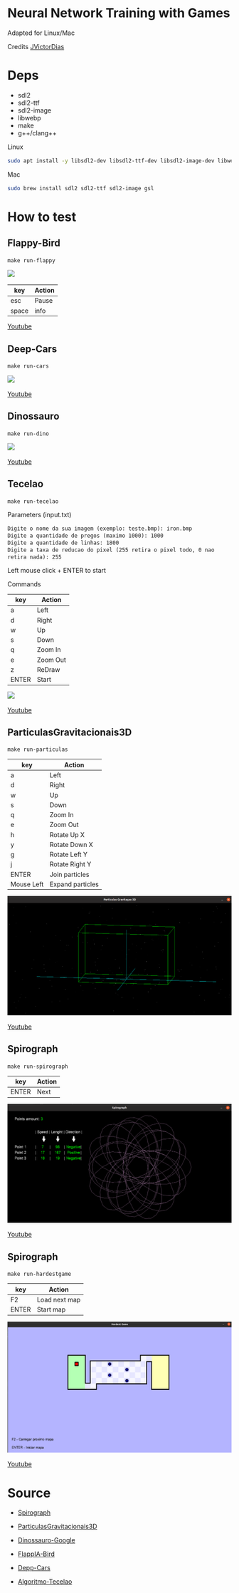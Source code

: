 # Neural Network Training with Games

Adapted for Linux/Mac

Credits [JVictorDias](https://github.com/JVictorDias)

# Deps

* sdl2
* sdl2-ttf
* sdl2-image
* libwebp
* make
* g++/clang++

Linux
```sh
sudo apt install -y libsdl2-dev libsdl2-ttf-dev libsdl2-image-dev libwebp-dev libgsl-dev
```

Mac
```sh
sudo brew install sdl2 sdl2-ttf sdl2-image gsl
```

# How to test


## Flappy-Bird

```
make run-flappy
```
![](doc/flappy.png)

|key|Action|
|---|------|
|esc | Pause |
|space | info |


[Youtube](https://www.youtube.com/watch?v=vavXvu_SMeM)

## Deep-Cars

```
make run-cars
```

![](doc/cars.png)

[Youtube](https://www.youtube.com/watch?v=gnfkfUQvKDw)


## Dinossauro

```
make run-dino
```

![](doc/dino.png)


[Youtube](https://www.youtube.com/watch?v=NZlIYr1slAk)


## Tecelao

```
make run-tecelao
```

Parameters (input.txt)

```
Digite o nome da sua imagem (exemplo: teste.bmp): iron.bmp
Digite a quantidade de pregos (maximo 1000): 1000
Digite a quantidade de linhas: 1800
Digite a taxa de reducao do pixel (255 retira o pixel todo, 0 nao retira nada): 255
```
Left mouse click + ENTER to start


Commands

|key|Action|
|---|------|
|a  |Left  |
|d  |Right |
|w  |Up    |
|s  |Down  |
|q  |Zoom In|
|e  |Zoom Out|
|z  |ReDraw|
|ENTER|Start|


![](doc/tecelao.png)

[Youtube](https://www.youtube.com/watch?v=YZtx4jNNbx8)

## ParticulasGravitacionais3D

```
make run-particulas
```

|key|Action|
|---|------|
|a  |Left  |
|d  |Right |
|w  |Up    |
|s  |Down  |
|q  |Zoom In|
|e  |Zoom Out|
|h  |Rotate Up X|
|y  |Rotate Down X|
|g  |Rotate Left Y|
|j  |Rotate Right Y|
|ENTER|Join particles|
|Mouse Left|Expand particles|

![](doc/particulas.png)


[Youtube](https://www.youtube.com/watch?v=rTZJtiCAmTI)


## Spirograph

```
make run-spirograph
```

|key|Action|
|---|------|
|ENTER  |Next  |

![](doc/spirograph.png)


[Youtube](https://www.youtube.com/watch?v=o7MOaXh4zFU)


## Spirograph

```
make run-hardestgame
```

|key|Action|
|---|------|
|F2  |Load next map |
|ENTER  |Start map  |

![](doc/hardestgame.png)


[Youtube](https://www.youtube.com/watch?v=QD-gHp81G4M)


# Source

* [Spirograph](https://github.com/JVictorDias/Spirograph)

* [ParticulasGravitacionais3D](https://github.com/JVictorDias/ParticulasGravitacionais3D)

* [Dinossauro-Google](https://github.com/JVictorDias/Dinossauro-Google)

* [FlappIA-Bird](https://github.com/JVictorDias/FlappIA-Bird)

* [Depp-Cars](https://github.com/JVictorDias/DeepCars)

* [Algoritmo-Tecelao](https://github.com/JVictorDias/AlgoritmoTecelao)
